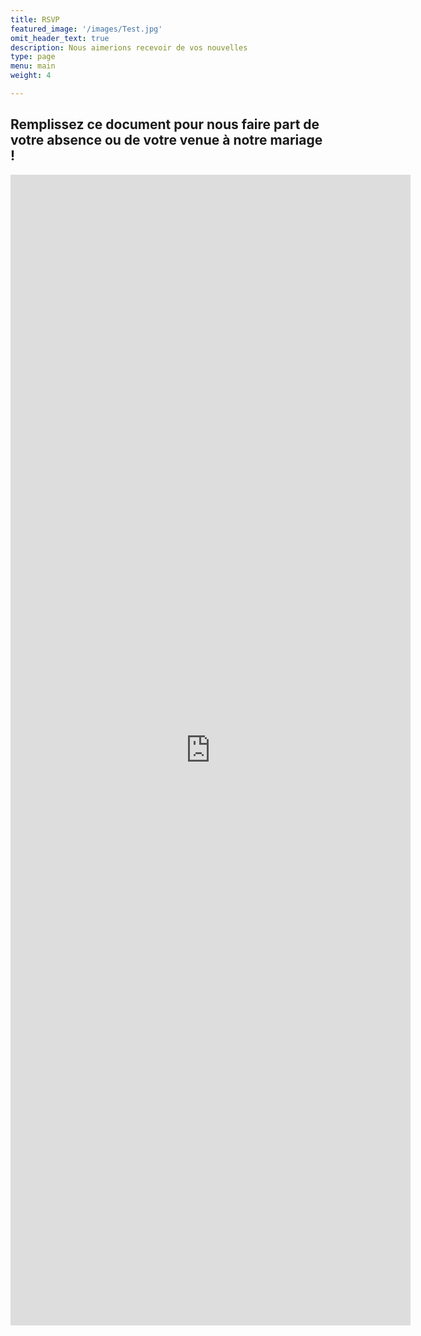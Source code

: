```yaml
---
title: RSVP
featured_image: '/images/Test.jpg'
omit_header_text: true
description: Nous aimerions recevoir de vos nouvelles
type: page
menu: main
weight: 4

---
```

## Remplissez ce document pour nous faire part de votre absence ou de votre venue à notre mariage !

<iframe src="https://docs.google.com/forms/d/e/1FAIpQLSdk5kfjUtRSScTHuqPoVleigT-1RrxUqSWM0W8fusPlbp8D4Q/viewform?embedded=true" width="640" height="1841" frameborder="0" marginheight="0" marginwidth="0">Wird geladen…</iframe>